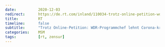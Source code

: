 ```yaml
---
date:          2020-12-03
redirect:      https://de.rt.com/inland/110034-trotz-online-petition-wdr-programmchef-lehnt-corona-kritische-talkshow-ab/
title:         RT
timeline:      false
subtitle:      "Trotz Online-Petition: WDR-Programmchef lehnt Corona-kritische Talkshow ab"
categories:    MSM
tags:          [rt, zensur]
---
```

